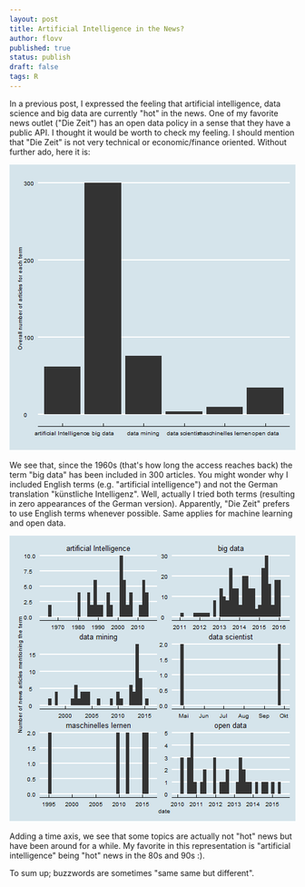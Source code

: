 ```yaml
---
layout: post
title: Artificial Intelligence in the News?
author: flovv
published: true
status: publish
draft: false
tags: R 
---
```

 
 

 
In a previous post, I expressed the feeling that artificial intelligence, data science and big data are currently "hot" in the news.
One of my favorite news outlet ("Die Zeit") has an open data policy in a sense that they have a public API.
I thought it would be worth to check my feeling. I should mention that "Die Zeit" is not very technical or economic/finance oriented.
Without further ado, here it is:



![plot of chunk unnamed-chunk-2](/figures/post7/unnamed-chunk-2-1.png) 

 
We see that, since the 1960s (that's how long the access reaches back) the term "big data" has been included in 300 articles.
You might wonder why I included English terms (e.g. "artificial intelligence") and not the German translation "künstliche Intelligenz". Well, actually I tried both terms (resulting in zero appearances of the German version). Apparently, "Die Zeit" prefers to use English terms whenever possible. Same applies for machine learning and open data. 
 
 
 
![plot of chunk unnamed-chunk-3](/figures/post7/unnamed-chunk-3-1.png) 
 
 
Adding a time axis, we see that some topics are actually not "hot" news but have been around for a while.
My favorite in this representation is "artificial intelligence" being "hot" news in the 80s and 90s :).
 
To sum up; buzzwords are sometimes "same same but different".
 
<script src="https://gist.github.com/flovv/0bd4e8c105fe856cb581.js"></script>
 
